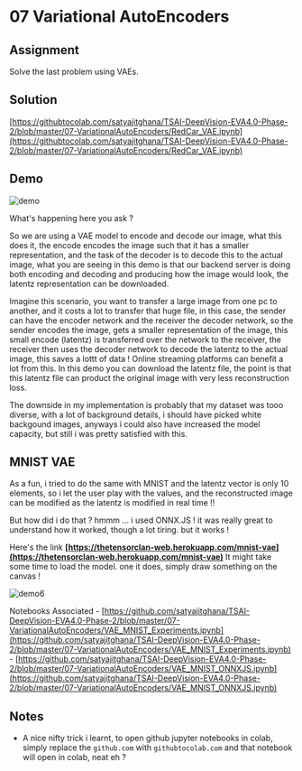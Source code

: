 # 07 Variational AutoEncoders

## Assignment

Solve the last problem using VAEs.

## Solution

[https://githubtocolab.com/satyajitghana/TSAI-DeepVision-EVA4.0-Phase-2/blob/master/07-VariationalAutoEncoders/RedCar_VAE.ipynb](https://githubtocolab.com/satyajitghana/TSAI-DeepVision-EVA4.0-Phase-2/blob/master/07-VariationalAutoEncoders/RedCar_VAE.ipynb)



## Demo

![demo](demo7.gif)

What's happening here you ask ?

So we are using a VAE model to encode and decode our image, what this does it, the encode encodes the image such that it has a smaller representation, and the task of the decoder is to decode this to the actual image, what you are seeing in this demo is that our backend server is doing both encoding and decoding and producing how the image would look, the latentz representation can be downloaded.

Imagine this scenario, you want to transfer a large image from one pc to another, and it costs a lot to transfer that huge file, in this case, the sender can have the encoder network and the receiver the decoder network, so the sender encodes the image, gets a smaller representation of the image, this small encode (latentz) is transferred over the network to the receiver, the receiver then uses the decoder network to decode the latentz to the actual image, this saves a lottt of data ! Online streaming platforms can benefit a lot from this. In this demo you can download the latentz file, the point is that this latentz file can product the original image with very less reconstruction loss.

The downside in my implementation is probably that my dataset was tooo diverse, with a lot of background details, i should have picked white backgound images, anyways i could also have increased the model capacity, but still i was pretty satisfied with this.

## MNIST VAE

As a fun, i tried to do the same with MNIST and the latentz vector is only 10 elements, so i let the user play with the values, and the reconstructed image can be modified as the latentz is modified in real time !!

But how did i do that ? hmmm ... i used ONNX.JS ! it was really great to understand how it worked, though a lot tiring. but it works !

Here's the link **[https://thetensorclan-web.herokuapp.com/mnist-vae](https://thetensorclan-web.herokuapp.com/mnist-vae)** It might take some time to load the model. one it does, simply draw something on the canvas !

![demo6](demo6.gif)

Notebooks Associated - [https://github.com/satyajitghana/TSAI-DeepVision-EVA4.0-Phase-2/blob/master/07-VariationalAutoEncoders/VAE_MNIST_Experiments.ipynb](https://github.com/satyajitghana/TSAI-DeepVision-EVA4.0-Phase-2/blob/master/07-VariationalAutoEncoders/VAE_MNIST_Experiments.ipynb) - [https://github.com/satyajitghana/TSAI-DeepVision-EVA4.0-Phase-2/blob/master/07-VariationalAutoEncoders/VAE_MNIST_ONNXJS.ipynb](https://github.com/satyajitghana/TSAI-DeepVision-EVA4.0-Phase-2/blob/master/07-VariationalAutoEncoders/VAE_MNIST_ONNXJS.ipynb)

## Notes

-   A nice nifty trick i learnt, to open github jupyter notebooks in colab, simply replace the `github.com` with `githubtocolab.com` and that notebook will open in colab, neat eh ?

